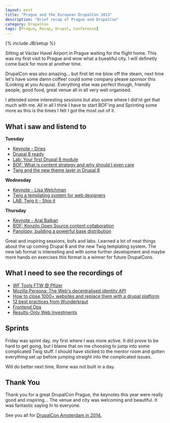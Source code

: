 ```yaml
---
layout: post
title: "Prague and the European DrupalCon 2013"
description: "Brief recap of Prague and DrupalCon"
category: DrupalCon
tags: [Prague, Recap, Drupal, Conference]
---
```

{% include JB/setup %}

Sitting at Václav Havel Airport in Prague waiting for the flight home. This was my first visit to Prague and wow what a bueatiful city. I will definetly come back for more at another time.

DrupalCon was also amazing... but first let me blow off the steam, next time let's have some damn coffee! could some company please sponsor this (Looking at you Acquia). Everything else was perfect though, friendly people, good food, great venue all in all very well organised.

I attended some interesting sessions but also some where I did'nt get that much with me. All in all I think I have to start BOF'ing and Sprinting some more as this is the times I felt I got the most out of it.

## What i saw and listend to

**Tuesday**
* [Keynote - Dries](https://prague2013.drupal.org/keynote/dries-buytaert)
* [Drupal 8 ready](https://prague2013.drupal.org/session/drupal-8-ready)
* [Lab: Your first Drupal 8 module](https://prague2013.drupal.org/session/your-first-drupal-8-module)
* [BOF: What is content strategy and why should I even care](https://prague2013.drupal.org/bof/what-content-strategy-and-why-should-i-even-care)
* [Twig and the new theme layer in Drupal 8](https://prague2013.drupal.org/session/twig-and-new-theme-layer-drupal-8)

**Wednesday**
* [Keynote - Lisa Welchman](https://prague2013.drupal.org/keynote/lisa-welchman)
* [Twig a templating system for web designers](https://prague2013.drupal.org/session/twig-templating-system-web-designers)
* [LAB: Twig it - Ship it](https://prague2013.drupal.org/session/twig-it-ship-it)

**Thursday**
* [Keynote - Aral Balkan](https://prague2013.drupal.org/keynote/aral-balkan)
* [BOF: Konzilo Open Source content collaboration](https://prague2013.drupal.org/bof/konzilo-open-source-content-collaboration)
* [Panolopy, building a powerful base distribution](https://prague2013.drupal.org/session/panopoly-building-powerful-base-distribution)

Great and inspiring sessions, bofs and labs. Learned a lot of neat things about the up coming Drupal 8 and the new Twig templating system.
The new lab format is interesting and with some further development and maybe more hands on exercises this format is a winner for future DrupalCons.

## What I need to see the recordings of

* [WF Tools FTW @ Pfizer](https://prague2013.drupal.org/session/wf-tools-ftw-pfizer)
* [Mozilla Persona: The Web's decentralised identity API](https://prague2013.drupal.org/session/mozilla-persona-webs-decentralised-identity-api)
* [How to close 1000+ websites and replace them with a drupal platform](https://prague2013.drupal.org/session/how-close-1000-websites-and-replace-them-drupal-platform)
* [12 best practices from Wunderkraut](https://prague2013.drupal.org/session/12-best-practices-wunderkraut)
* [Frontend Ops](https://prague2013.drupal.org/session/frontend-ops)
* [Results-Only Web Investments](https://prague2013.drupal.org/session/results-only-web-investments)

## Sprints

Friday was sprint day, my first where I was more active. It did prove to be hard to get going, but I blame that on me choosing to jump into some complicated Twig stuff. I should have sticked to the mentor room and gotten everything set up before jumping straight into the complicated issues.

Will do better next time, Rome was not built in a day.

## Thank You

Thank you for a great DrupalCon Prague, the keynotes this year were really good and inspiring… The venue and city was welcoming and beautiful. It was fantastic saying hi to everyone.

See you all for [DrupalCon Amsterdam in 2014.](https://amsterdam2014.drupal.org/)
